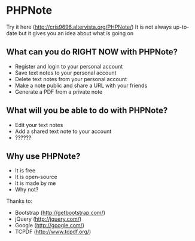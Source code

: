 PHPNote
=======

Try it here (http://cris9696.altervista.org/PHPNote/) It is not always up-to-date but it gives you an idea about what is going on


What can you do RIGHT NOW with PHPNote?
------
* Register and login to your personal account
* Save text notes to your personal account
* Delete text notes from your personal account
* Make a note public and share a URL with your friends
* Generate a PDF from a private note

What will you be able to do with PHPNote?
------
* Edit your text notes
* Add a shared text note to your account
* ??????

Why use PHPNote?
------
* It is free
* It is open-source
* It is made by me
* Why not?


Thanks to:
* Bootstrap (http://getbootstrap.com/)
* jQuery (http://jquery.com/)
* Google (http://google.com/)
* TCPDF (http://www.tcpdf.org/) 

